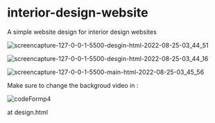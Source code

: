 # interior-design-website
A simple website design for interior design websites 



![screencapture-127-0-0-1-5500-desgin-html-2022-08-25-03_44_51](https://user-images.githubusercontent.com/92924350/186549056-6648ab13-2bfc-4e49-bef8-9f034029058b.png)



![screencapture-127-0-0-1-5500-desgin-html-2022-08-25-03_44_16](https://user-images.githubusercontent.com/92924350/186549075-bbcf98b8-ae8c-47e9-9bcc-024d87ca1d42.png)




![screencapture-127-0-0-1-5500-main-html-2022-08-25-03_45_56](https://user-images.githubusercontent.com/92924350/186549224-f1c16436-dec7-48a6-906f-d40a23674d89.png)


Make sure to change the backgroud video in :

![codeFormp4](https://user-images.githubusercontent.com/92924350/186549644-9c3ad575-d417-4c28-80c2-79ed3c4ebb91.png)

at design.html




